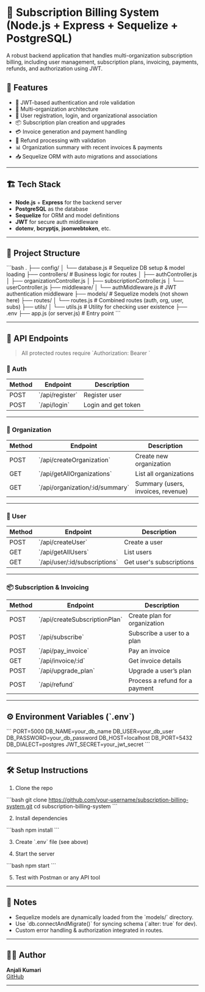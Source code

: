 # 🧾 Subscription Billing System (Node.js + Express + Sequelize + PostgreSQL)

A robust backend application that handles multi-organization subscription billing, including user management, subscription plans, invoicing, payments, refunds, and authorization using JWT.

## 🚀 Features

- 🔐 JWT-based authentication and role validation
- 🏢 Multi-organization architecture
- 👥 User registration, login, and organizational association
- 📦 Subscription plan creation and upgrades
- 💳 Invoice generation and payment handling
- 💸 Refund processing with validation
- 📊 Organization summary with recent invoices & payments
- 📥 Sequelize ORM with auto migrations and associations

---

## 🏗️ Tech Stack

- **Node.js** + **Express** for the backend server
- **PostgreSQL** as the database
- **Sequelize** for ORM and model definitions
- **JWT** for secure auth middleware
- **dotenv**, **bcryptjs**, **jsonwebtoken**, etc.

---

## 📁 Project Structure

\`\`\`bash
.
├── config/
│ └── database.js # Sequelize DB setup & model loading
├── controllers/ # Business logic for routes
│ ├── authController.js
│ ├── organizationController.js
│ ├── subscriptionController.js
│ └── userController.js
├── middleware/
│ └── authMiddleware.js # JWT authentication middleware
├── models/ # Sequelize models (not shown here)
├── routes/
│ └── routes.js # Combined routes (auth, org, user, subs)
├── utils/
│ └── utils.js # Utility for checking user existence
├── .env
├── app.js (or server.js) # Entry point
\`\`\`

---

## 🧪 API Endpoints

> All protected routes require \`Authorization: Bearer <token>\`

### 🛂 Auth

| Method | Endpoint          | Description         |
| ------ | ----------------- | ------------------- |
| POST   | \`/api/register\` | Register user       |
| POST   | \`/api/login\`    | Login and get token |

---

### 🏢 Organization

| Method | Endpoint                          | Description                        |
| ------ | --------------------------------- | ---------------------------------- |
| POST   | \`/api/createOrganization\`       | Create new organization            |
| GET    | \`/api/getAllOrganizations\`      | List all organizations             |
| GET    | \`/api/organization/:id/summary\` | Summary (users, invoices, revenue) |

---

### 👥 User

| Method | Endpoint                        | Description              |
| ------ | ------------------------------- | ------------------------ |
| POST   | \`/api/createUser\`             | Create a user            |
| GET    | \`/api/getAllUsers\`            | List users               |
| GET    | \`/api/user/:id/subscriptions\` | Get user's subscriptions |

---

### 📦 Subscription & Invoicing

| Method | Endpoint                        | Description                    |
| ------ | ------------------------------- | ------------------------------ |
| POST   | \`/api/createSubscriptionPlan\` | Create plan for organization   |
| POST   | \`/api/subscribe\`              | Subscribe a user to a plan     |
| POST   | \`/api/pay_invoice\`            | Pay an invoice                 |
| GET    | \`/api/invoice/:id\`            | Get invoice details            |
| POST   | \`/api/upgrade_plan\`           | Upgrade a user’s plan          |
| POST   | \`/api/refund\`                 | Process a refund for a payment |

---

## ⚙️ Environment Variables (\`.env\`)

\`\`\`
PORT=5000
DB_NAME=your_db_name
DB_USER=your_db_user
DB_PASSWORD=your_db_password
DB_HOST=localhost
DB_PORT=5432
DB_DIALECT=postgres
JWT_SECRET=your_jwt_secret
\`\`\`

---

## 🛠️ Setup Instructions

1. Clone the repo

\`\`\`bash
git clone https://github.com/your-username/subscription-billing-system.git
cd subscription-billing-system
\`\`\`

2. Install dependencies

\`\`\`bash
npm install
\`\`\`

3. Create \`.env\` file (see above)

4. Start the server

\`\`\`bash
npm start
\`\`\`

5. Test with Postman or any API tool

---

## 📌 Notes

- Sequelize models are dynamically loaded from the \`models/\` directory.
- Use \`db.connectAndMigrate()\` for syncing schema (\`alter: true\` for dev).
- Custom error handling & authorization integrated in routes.

---

## 🧑‍💻 Author

**Anjali Kumari**  
[GitHub](https://github.com/k25anjali)

---
